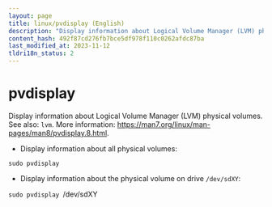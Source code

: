 ```yaml
---
layout: page
title: linux/pvdisplay (English)
description: "Display information about Logical Volume Manager (LVM) physical volumes."
content_hash: 492f87cd276fb7bce5df978f110c0262afdc87ba
last_modified_at: 2023-11-12
tldri18n_status: 2
---
```

# pvdisplay

Display information about Logical Volume Manager (LVM) physical volumes.
See also: `lvm`.
More information: <https://man7.org/linux/man-pages/man8/pvdisplay.8.html>.

- Display information about all physical volumes:

`sudo pvdisplay`

- Display information about the physical volume on drive `/dev/sdXY`:

`sudo pvdisplay `<span class="tldr-var badge badge-pill bg-dark-lm bg-white-dm text-white-lm text-dark-dm font-weight-bold">/dev/sdXY</span>
